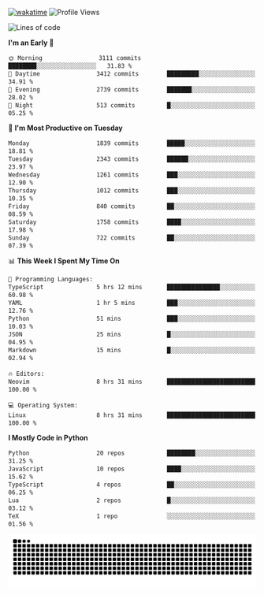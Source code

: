 [![wakatime](https://wakatime.com/badge/user/b920b284-3cde-4cd4-b72e-f7f22d050b16.svg)](https://wakatime.com/@b920b284-3cde-4cd4-b72e-f7f22d050b16)
![Profile Views](http://img.shields.io/badge/Profile%20Views-4586-blue)
<!--START_SECTION:waka-->
![Lines of code](https://img.shields.io/badge/From%20Hello%20World%20I%27ve%20Written-8.8%20million%20lines%20of%20code-blue)

**I'm an Early 🐤** 

```text
🌞 Morning                3111 commits        ████████░░░░░░░░░░░░░░░░░   31.83 % 
🌆 Daytime                3412 commits        █████████░░░░░░░░░░░░░░░░   34.91 % 
🌃 Evening                2739 commits        ███████░░░░░░░░░░░░░░░░░░   28.02 % 
🌙 Night                  513 commits         █░░░░░░░░░░░░░░░░░░░░░░░░   05.25 % 
```
📅 **I'm Most Productive on Tuesday** 

```text
Monday                   1839 commits        █████░░░░░░░░░░░░░░░░░░░░   18.81 % 
Tuesday                  2343 commits        ██████░░░░░░░░░░░░░░░░░░░   23.97 % 
Wednesday                1261 commits        ███░░░░░░░░░░░░░░░░░░░░░░   12.90 % 
Thursday                 1012 commits        ███░░░░░░░░░░░░░░░░░░░░░░   10.35 % 
Friday                   840 commits         ██░░░░░░░░░░░░░░░░░░░░░░░   08.59 % 
Saturday                 1758 commits        ████░░░░░░░░░░░░░░░░░░░░░   17.98 % 
Sunday                   722 commits         ██░░░░░░░░░░░░░░░░░░░░░░░   07.39 % 
```


📊 **This Week I Spent My Time On** 

```text
💬 Programming Languages: 
TypeScript               5 hrs 12 mins       ███████████████░░░░░░░░░░   60.98 % 
YAML                     1 hr 5 mins         ███░░░░░░░░░░░░░░░░░░░░░░   12.76 % 
Python                   51 mins             ███░░░░░░░░░░░░░░░░░░░░░░   10.03 % 
JSON                     25 mins             █░░░░░░░░░░░░░░░░░░░░░░░░   04.95 % 
Markdown                 15 mins             █░░░░░░░░░░░░░░░░░░░░░░░░   02.94 % 

🔥 Editors: 
Neovim                   8 hrs 31 mins       █████████████████████████   100.00 % 

💻 Operating System: 
Linux                    8 hrs 31 mins       █████████████████████████   100.00 % 
```

**I Mostly Code in Python** 

```text
Python                   20 repos            ████████░░░░░░░░░░░░░░░░░   31.25 % 
JavaScript               10 repos            ████░░░░░░░░░░░░░░░░░░░░░   15.62 % 
TypeScript               4 repos             ██░░░░░░░░░░░░░░░░░░░░░░░   06.25 % 
Lua                      2 repos             █░░░░░░░░░░░░░░░░░░░░░░░░   03.12 % 
TeX                      1 repo              ░░░░░░░░░░░░░░░░░░░░░░░░░   01.56 % 
```




<!--END_SECTION:waka-->
![Snake animation](https://raw.githubusercontent.com/timmypidashev/timmypidashev/main/commits.svg)
